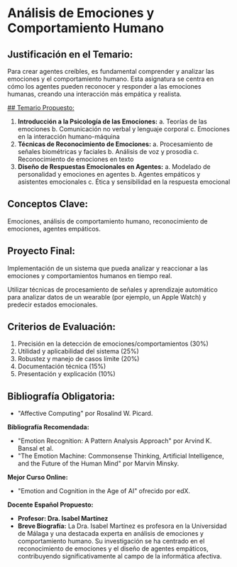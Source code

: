 # Análisis de Emociones y Comportamiento Humano

## Justificación en el Temario:

Para crear agentes creíbles, es fundamental comprender y analizar las emociones y el comportamiento humano. Esta asignatura se centra en cómo los agentes pueden reconocer y responder a las emociones humanas, creando una interacción más empática y realista.

[## Temario Propuesto:](Ana%CC%81lisis%20de%20Emociones%20y%20Comportamiento%20Humano%201c91a156aa3b4968a3e608292165e72b/Temario%20Propuesto%206849ef9e417b4a1098370b9f411db571.md)

1. **Introducción a la Psicología de las Emociones:**
a. Teorías de las emociones
b. Comunicación no verbal y lenguaje corporal
c. Emociones en la interacción humano-máquina
2. **Técnicas de Reconocimiento de Emociones:**
a. Procesamiento de señales biométricas y faciales
b. Análisis de voz y prosodia
c. Reconocimiento de emociones en texto
3. **Diseño de Respuestas Emocionales en Agentes:**
a. Modelado de personalidad y emociones en agentes
b. Agentes empáticos y asistentes emocionales
c. Ética y sensibilidad en la respuesta emocional

## Conceptos Clave:

Emociones, análisis de comportamiento humano, reconocimiento de emociones, agentes empáticos.

## Proyecto Final: 

Implementación de un sistema que pueda analizar y reaccionar a las emociones y comportamientos humanos en tiempo real.

Utilizar técnicas de procesamiento de señales y aprendizaje automático para analizar datos de un wearable (por ejemplo, un Apple Watch) y predecir estados emocionales.

## Criterios de Evaluación:

1. Precisión en la detección de emociones/comportamientos (30%)
2. Utilidad y aplicabilidad del sistema (25%)
3. Robustez y manejo de casos límite (20%)
4. Documentación técnica (15%)
5. Presentación y explicación (10%)

## Bibliografía Obligatoria:

- "Affective Computing" por Rosalind W. Picard.

**Bibliografía Recomendada:**

- "Emotion Recognition: A Pattern Analysis Approach" por Arvind K. Bansal et al.
- "The Emotion Machine: Commonsense Thinking, Artificial Intelligence, and the Future of the Human Mind" por Marvin Minsky.

**Mejor Curso Online:**

- "Emotion and Cognition in the Age of AI" ofrecido por edX.

**Docente Español Propuesto:**

- **Profesor: Dra. Isabel Martínez**
- **Breve Biografía:** La Dra. Isabel Martínez es profesora en la Universidad de Málaga y una destacada experta en análisis de emociones y comportamiento humano. Su investigación se ha centrado en el reconocimiento de emociones y el diseño de agentes empáticos, contribuyendo significativamente al campo de la informática afectiva.